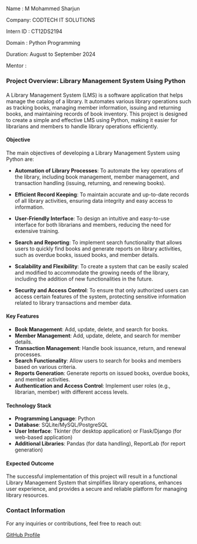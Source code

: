 Name : M Mohammed Sharjun

Company: CODTECH IT SOLUTIONS

Intern ID : CT12DS2194

Domain  : Python Programming

Duration: August to September 2024

Mentor : 

### Project Overview: Library Management System Using Python

#### 
A Library Management System (LMS) is a software application that helps manage the catalog of a library. It automates various library operations such as tracking books, managing member information, issuing and returning books, and maintaining records of book inventory. This project is designed to create a simple and effective LMS using Python, making it easier for librarians and members to handle library operations efficiently.

#### **Objective**
The main objectives of developing a Library Management System using Python are:

- **Automation of Library Processes**: To automate the key operations of the library, including book management, member management, and transaction handling (issuing, returning, and renewing books).

- **Efficient Record Keeping**: To maintain accurate and up-to-date records of all library activities, ensuring data integrity and easy access to information.

- **User-Friendly Interface**: To design an intuitive and easy-to-use interface for both librarians and members, reducing the need for extensive training.

- **Search and Reporting**: To implement search functionality that allows users to quickly find books and generate reports on library activities, such as overdue books, issued books, and member details.

- **Scalability and Flexibility**: To create a system that can be easily scaled and modified to accommodate the growing needs of the library, including the addition of new functionalities in the future.

- **Security and Access Control**: To ensure that only authorized users can access certain features of the system, protecting sensitive information related to library transactions and member data.

#### **Key Features**
- **Book Management**: Add, update, delete, and search for books.
- **Member Management**: Add, update, delete, and search for member details.
- **Transaction Management**: Handle book issuance, return, and renewal processes.
- **Search Functionality**: Allow users to search for books and members based on various criteria.
- **Reports Generation**: Generate reports on issued books, overdue books, and member activities.
- **Authentication and Access Control**: Implement user roles (e.g., librarian, member) with different access levels.

#### **Technology Stack**
- **Programming Language**: Python
- **Database**: SQLite/MySQL/PostgreSQL
- **User Interface**: Tkinter (for desktop application) or Flask/Django (for web-based application)
- **Additional Libraries**: Pandas (for data handling), ReportLab (for report generation)

#### **Expected Outcome**
The successful implementation of this project will result in a functional Library Management System that simplifies library operations, enhances user experience, and provides a secure and reliable platform for managing library resources.

### **Contact Information**

For any inquiries or contributions, feel free to reach out:

[GitHub Profile](https://github.com/mohammedsharjun)
